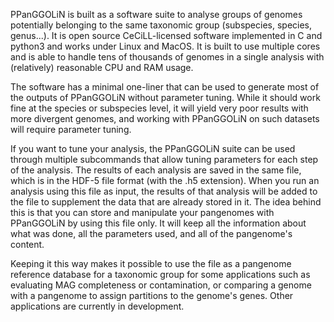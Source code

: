 
PPanGGOLiN is built as a software suite to analyse groups of genomes potentially belonging to the same taxonomic group (subspecies, species, genus...). It is open source CeCiLL-licensed software implemented in C and python3 and works under Linux and MacOS. It is built to use multiple cores and is able to handle tens of thousands of genomes in a single analysis with (relatively) reasonable CPU and RAM usage.

The software has a minimal one-liner that can be used to generate most of the outputs of PPanGGOLiN without parameter tuning. While it should work fine at the species or subspecies level, it will yield very poor results with more divergent genomes, and working with PPanGGOLiN on such datasets will require parameter tuning.

If you want to tune your analysis, the PPanGGOLiN suite can be used through multiple subcommands that allow tuning parameters for each step of the analysis. The results of each analysis are saved in the same file, which is in the HDF-5 file format (with the .h5 extension). When you run an analysis using this file as input, the results of that analysis will be added to the file to supplement the data that are already stored in it. 
The idea behind this is that you can store and manipulate your pangenomes with PPanGGOLiN by using this file only. It will keep all the information about what was done, all the parameters used, and all of the pangenome's content.

Keeping it this way makes it possible to use the file as a pangenome reference database for a taxonomic group for some applications such as evaluating MAG completeness or contamination, or comparing a genome with a pangenome to assign partitions to the genome's genes. Other applications are currently in development.